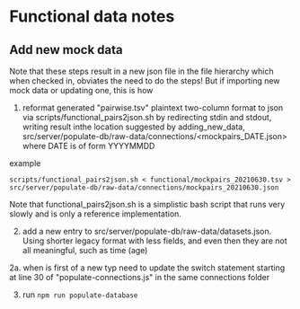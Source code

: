# Functional data notes

## Add new mock data
Note that these steps result in a new json file in the file hierarchy which
when checked in, obviates the need to do the steps! But if importing new
mock data or updating one, this is how

1. reformat generated "pairwise.tsv" plaintext two-column format to json via scripts/functional_pairs2json.sh by redirecting stdin and stdout, writing result inthe location suggested by adding_new_data, src/server/populate-db/raw-data/connections/<mockpairs_DATE.json> where DATE is of form YYYYMMDD

example

```scripts/functional_pairs2json.sh < functional/mockpairs_20210630.tsv > src/server/populate-db/raw-data/connections/mockpairs_20210630.json```

Note that functional_pairs2json.sh is a simplistic bash script that runs very slowly and is only a reference implementation.

2. add a new entry to src/server/populate-db/raw-data/datasets.json. Using shorter legacy format with less fields, and even then they are not all meaningful, such as time (age)

2a. when is first of a new typ need to update the switch statement starting at line 30 of "populate-connections.js" in the same connections folder

3. run ```npm run populate-database```


